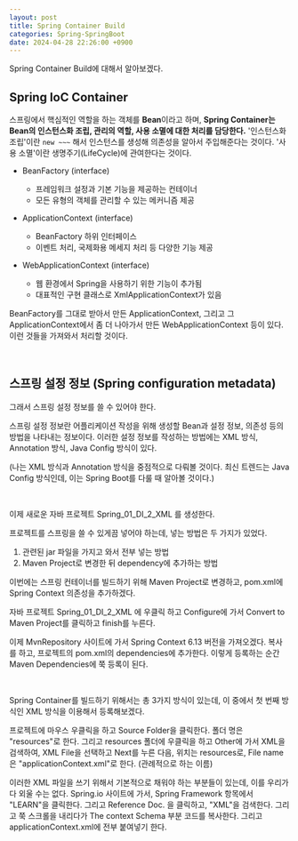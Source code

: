 ```yaml
---
layout: post
title: Spring Container Build
categories: Spring-SpringBoot
date: 2024-04-28 22:26:00 +0900
---
```

Spring Container Build에 대해서 알아보겠다.

## Spring IoC Container

스프링에서 핵심적인 역할을 하는 객체를 <b>Bean</b>이라고 하며, <b>Spring Container는 Bean의 인스턴스화 조립, 관리의 역할, 사용 소멸에 대한 처리를 담당한다.</b> '인스턴스화 조립'이란 ```new ~~~``` 해서 인스턴스를 생성해 의존성을 알아서 주입해준다는 것이다. '사용 소멸'이란 생명주기(LifeCycle)에 관여한다는 것이다.

* BeanFactory (interface)
    - 프레임워크 설정과 기본 기능을 제공하는 컨테이너
    - 모든 유형의 객체를 관리할 수 있는 메커니즘 제공

* ApplicationContext (interface)
    - BeanFactory 하위 인터페이스
    - 이벤트 처리, 국제화용 메세지 처리 등 다양한 기능 제공

* WebApplicationContext (interface)
    - 웹 환경에서 Spring을 사용하기 위한 기능이 추가됨
    - 대표적인 구현 클래스로 XmlApplicationContext가 있음

BeanFactory를 그대로 받아서 만든 ApplicationContext, 그리고 그 ApplicationContext에서 좀 더 나아가서 만든 WebApplicationContext 등이 있다. 이런 것들을 가져와서 처리할 것이다.

<br>

## 스프링 설정 정보 (Spring configuration metadata)

그래서 스프링 설정 정보를 쓸 수 있어야 한다.

스프링 설정 정보란 어플리케이션 작성을 위해 생성할 Bean과 설정 정보, 의존성 등의 방법을 나타내는 정보이다. 이러한 설정 정보를 작성하는 방법에는 XML 방식, Annotation 방식, Java Config 방식이 있다.

(나는 XML 방식과 Annotation 방식을 중점적으로 다뤄볼 것이다. 최신 트렌드는 Java Config 방식인데, 이는 Spring Boot를 다룰 때 알아볼 것이다.)

<br>

이제 새로운 자바 프로젝트 Spring_01_DI_2_XML 를 생성한다.

프로젝트를 스프링을 쓸 수 있게끔 넣어야 하는데, 넣는 방법은 두 가지가 있었다.

1. 관련된 jar 파일을 가지고 와서 전부 넣는 방법
2. Maven Project로 변경한 뒤 dependency에 추가하는 방법

이번에는 스프링 컨테이너를 빌드하기 위해 Maven Project로 변경하고, pom.xml에 Spring Context 의존성을 추가하겠다.

자바 프로젝트 Spring_01_DI_2_XML 에 우클릭 하고 Configure에 가서 Convert to Maven Project를 클릭하고 finish를 누른다.

이제 MvnRepository 사이트에 가서 Spring Context 6.13 버전을 가져오겠다. 복사를 하고, 프로젝트의 pom.xml의 dependencies에 추가한다. 이렇게 등록하는 순간 Maven Dependencies에 쭉 등록이 된다.

<br>

Spring Container를 빌드하기 위해서는 총 3가지 방식이 있는데, 이 중에서 첫 번째 방식인 XML 방식을 이용해서 등록해보겠다.

프로젝트에 마우스 우클릭을 하고 Source Folder을 클릭한다. 폴더 명은 "resources"로 한다. 그리고 resources 폴더에 우클릭을 하고 Other에 가서 XML을 검색하여, XML File을 선택하고 Next를 누른 다음, 위치는 resources로, File name은 "applicationContext.xml"로 한다. (관례적으로 하는 이름)

이러한 XML 파일을 쓰기 위해서 기본적으로 채워야 하는 부분들이 있는데, 이를 우리가 다 외울 수는 없다. Spring.io 사이트에 가서, Spring Framework 항목에서 "LEARN"을 클릭한다. 그리고 Reference Doc. 을 클릭하고, "XML"을 검색한다. 그리고 쭉 스크롤을 내리다가 The context Schema 부분 코드를 복사한다. 그리고 applicationContext.xml에 전부 붙여넣기 한다.